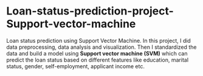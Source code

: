 # Loan-status-prediction-project-Support-vector-machine
Loan status prediction using Support Vector Machine. In this project, I did data preprocessing, data analysis and visualization. Then I standardized the data and build a model using **Support vector machine (SVM)** which can predict the loan status based on different features like education, marital status, gender, self-employment, applicant income etc.
